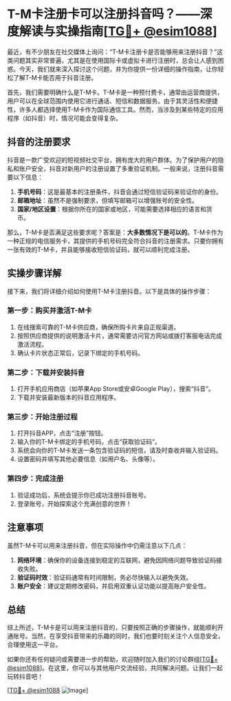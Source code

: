 # T-M卡注册卡可以注册抖音吗？——深度解读与实操指南[[TG💪+ @esim1088](https://t.me/s/esim1088)]

最近，有不少朋友在社交媒体上询问：“T-M卡注册卡是否能够用来注册抖音？”这类问题其实非常普遍，尤其是在使用国际卡或虚拟卡进行注册时，总会让人感到困惑。今天，我们就来深入探讨这个问题，并为你提供一份详细的操作指南，让你轻松了解T-M卡能否用于抖音注册。

首先，我们需要明确什么是T-M卡。T-M卡是一种预付费卡，通常由运营商提供，用户可以在全球范围内使用它进行通话、短信和数据服务。由于其灵活性和便捷性，许多人都选择使用T-M卡作为国际通信工具。然而，当涉及到某些特定的应用程序（如抖音）时，情况可能会变得复杂。

## 抖音的注册要求

抖音是一款广受欢迎的短视频社交平台，拥有庞大的用户群体。为了保护用户的隐私和账户安全，抖音对新用户的注册设置了多重验证机制。一般来说，注册抖音需要以下信息：

1. **手机号码**：这是最基本的注册条件，抖音会通过短信验证码来验证你的身份。
2. **邮箱地址**：虽然不是强制要求，但填写邮箱可以增强账号的安全性。
3. **国家/地区设置**：根据你所在的国家或地区，可能需要选择相应的语言和货币。

那么，T-M卡是否满足这些要求呢？答案是：**大多数情况下是可以的**。T-M卡作为一种正规的电信服务卡，其提供的手机号码完全符合抖音的注册需求。只要你拥有一张有效的T-M卡，并且能够接收短信验证码，就可以顺利完成注册。

## 实操步骤详解

接下来，我们将详细介绍如何使用T-M卡注册抖音。以下是具体的操作步骤：

### 第一步：购买并激活T-M卡

1. 在线搜索可靠的T-M卡供应商，确保所购卡片来自正规渠道。
2. 按照供应商提供的说明激活卡片，通常需要访问官方网站或拨打客服电话完成激活流程。
3. 确认卡片状态正常后，记录下绑定的手机号码。

### 第二步：下载并安装抖音

1. 打开手机应用商店（如苹果App Store或安卓Google Play），搜索“抖音”。
2. 下载并安装最新版本的抖音应用程序。

### 第三步：开始注册过程

1. 打开抖音APP，点击“注册”按钮。
2. 输入你的T-M卡绑定的手机号码，点击“获取验证码”。
3. 系统会向你的T-M卡发送一条包含验证码的短信，请及时查收并输入验证码。
4. 设置密码并填写其他必要信息（如用户名、头像等）。

### 第四步：完成注册

1. 验证成功后，系统会提示你已成功注册抖音账号。
2. 登录账号，开始探索这个充满创意的世界！

## 注意事项

虽然T-M卡可以用来注册抖音，但在实际操作中仍需注意以下几点：

1. **网络环境**：确保你的设备连接到稳定的互联网，避免因网络问题导致验证码接收失败。
2. **验证码时效**：验证码通常有时间限制，务必尽快输入以避免失效。
3. **账户安全**：建议定期修改密码，并启用双重认证功能以提高账户安全性。

## 总结

综上所述，T-M卡是可以用来注册抖音的，只要按照正确的步骤操作，就能顺利开通账号。当然，在享受抖音带来的乐趣的同时，我们也要时刻关注个人信息安全，合理使用这一平台。

如果你还有任何疑问或需要进一步的帮助，欢迎随时加入我们的讨论群组[[TG💪+ @esim1088](https://t.me/s/esim1088)]。在这里，你可以与其他用户交流经验，共同解决问题。让我们一起玩转抖音吧！

[[TG💪+ @esim1088](https://t.me/s/esim1088) ![Image](https://i.postimg.cc/4NQfJmqS/Snipaste-2025-05-13-00-14-12.png)]